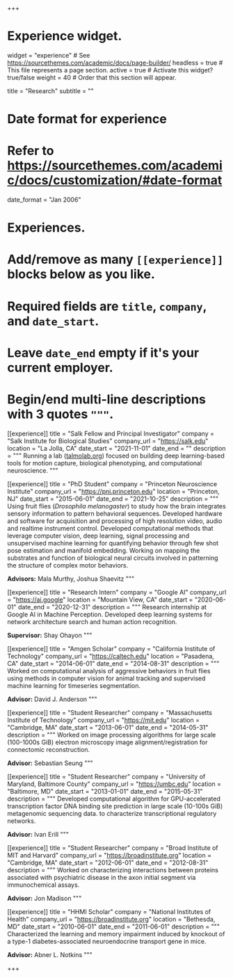 +++
# Experience widget.
widget = "experience"  # See https://sourcethemes.com/academic/docs/page-builder/
headless = true  # This file represents a page section.
active = true  # Activate this widget? true/false
weight = 40  # Order that this section will appear.

title = "Research"
subtitle = ""

# Date format for experience
#   Refer to https://sourcethemes.com/academic/docs/customization/#date-format
date_format = "Jan 2006"

# Experiences.
#   Add/remove as many `[[experience]]` blocks below as you like.
#   Required fields are `title`, `company`, and `date_start`.
#   Leave `date_end` empty if it's your current employer.
#   Begin/end multi-line descriptions with 3 quotes `"""`.

[[experience]]
  title = "Salk Fellow and Principal Investigator"
  company = "Salk Institute for Biological Studies"
  company_url = "https://salk.edu"
  location = "La Jolla, CA"
  date_start = "2021-11-01"
  date_end = ""
  description = """
Running a lab ([talmolab.org](https://talmolab.org)) focused on building deep learning-based tools for motion capture, biological phenotyping, and computational neuroscience.
  """


[[experience]]
  title = "PhD Student"
  company = "Princeton Neuroscience Institute"
  company_url = "https://pni.princeton.edu"
  location = "Princeton, NJ"
  date_start = "2015-06-01"
  date_end = "2021-10-25"
  description = """
Using fruit flies (*Drosophila melanogaster*) to study how the brain integrates sensory information to pattern behavioral sequences. Developed hardware and software for acquisition and processing of high resolution video, audio and realtime instrument control. Developed computational methods that leverage computer vision, deep learning, signal processing and unsupervised machine learning for quantifying behavior through few shot pose estimation and manifold embedding. Working on mapping the substrates and function of biological neural circuits involved in patterning the structure of complex motor behaviors.

**Advisors:** Mala Murthy, Joshua Shaevitz
  """


[[experience]]
  title = "Research Intern"
  company = "Google AI"
  company_url = "https://ai.google"
  location = "Mountain View, CA"
  date_start = "2020-06-01"
  date_end = "2020-12-31"
  description = """
Research internship at Google AI in Machine Perception. Developed deep learning systems for network architecture search and human action recognition.

**Supervisor:** Shay Ohayon
"""


[[experience]]
  title = "Amgen Scholar"
  company = "California Institute of Technology"
  company_url = "https://caltech.edu"
  location = "Pasadena, CA"
  date_start = "2014-06-01"
  date_end = "2014-08-31"
  description = """
Worked on computational analysis of aggressive behaviors in fruit flies using methods in computer vision for animal tracking and supervised machine learning for timeseries segmentation.

**Advisor:** David J. Anderson
"""


[[experience]]
  title = "Student Researcher"
  company = "Massachusetts Institute of Technology"
  company_url = "https://mit.edu"
  location = "Cambridge, MA"
  date_start = "2013-06-01"
  date_end = "2014-05-31"
  description = """
Worked on image processing algorithms for large scale (100-1000s GiB) electron microscopy image alignment/registration for connectomic reconstruction.

**Advisor:** Sebastian Seung
"""


[[experience]]
  title = "Student Researcher"
  company = "University of Maryland, Baltimore County"
  company_url = "https://umbc.edu"
  location = "Baltimore, MD"
  date_start = "2013-01-01"
  date_end = "2015-05-31"
  description = """
Developed computational algorithm for GPU-accelerated transcription factor DNA binding site prediction in large scale (10-100s GiB) metagenomic sequencing data. to characterize transcriptional regulatory networks.

**Advisor:** Ivan Erill
"""


[[experience]]
  title = "Student Researcher"
  company = "Broad Institute of MIT and Harvard"
  company_url = "https://broadinstitute.org"
  location = "Cambridge, MA"
  date_start = "2012-06-01"
  date_end = "2012-08-31"
  description = """
Worked on characterizing interactions between proteins associated with psychiatric disease in the axon initial segment via immunochemical assays.

**Advisor:** Jon Madison
"""


[[experience]]
  title = "HHMI Scholar"
  company = "National Institutes of Health"
  company_url = "https://broadinstitute.org"
  location = "Bethesda, MD"
  date_start = "2010-06-01"
  date_end = "2011-06-01"
  description = """
Characterized the learning and memory impairment induced by knockout of a type-1 diabetes-associated neuroendocrine transport gene in mice.

**Advisor:** Abner L. Notkins
"""

+++
